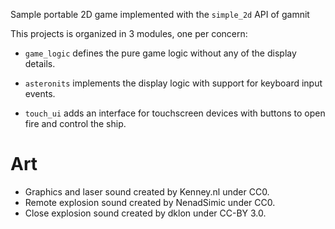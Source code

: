 Sample portable 2D game implemented with the `simple_2d` API of gamnit

This projects is organized in 3 modules, one per concern:

* `game_logic` defines the pure game logic without any of the display details.

* `asteronits` implements the display logic with support for keyboard input events.

* `touch_ui` adds an interface for touchscreen devices with buttons to open fire and control the ship.

# Art

* Graphics and laser sound created by Kenney.nl under CC0.
* Remote explosion sound created by NenadSimic under CC0.
* Close explosion sound created by dklon under CC-BY 3.0.
